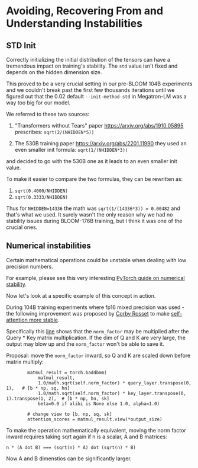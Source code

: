 # Avoiding, Recovering From and Understanding Instabilities

## STD Init

Correctly initializing the initial distribution of the tensors can have a tremendous impact on training's stability. The `std` value isn't fixed and depends on the hidden dimension size.

This proved to be a very crucial setting in our pre-BLOOM 104B experiments and we couldn't break past the first few thousands iterations until we figured out that the 0.02 default `--init-method-std` in Megatron-LM was a way too big for our model.

We referred to these two sources:

1. "Transformers without Tears" paper https://arxiv.org/abs/1910.05895 prescribes: `sqrt(2/(NHIDDEN*5))`

2. The 530B training paper https://arxiv.org/abs/2201.11990 they used an even smaller init formula: `sqrt(1/(NHIDDEN*3))`

and decided to go with the 530B one as it leads to an even smaller init value.

To make it easier to compare the two formulas, they can be rewritten as:
1. `sqrt(0.4000/NHIDDEN)`
2. `sqrt(0.3333/NHIDDEN)`

Thus for `NHIDDEN=14336` the math was `sqrt(1/(14336*3)) = 0.00482` and that's what we used. It surely wasn't the only reason why we had no stability issues during BLOOM-176B training, but I think it was one of the crucial ones.


## Numerical instabilities

Certain mathematical operations could be unstable when dealing with low precision numbers.

For example, please see this very interesting [PyTorch guide on numerical stability](https://pytorch.org/docs/stable/notes/numerical_accuracy.html).

Now let's look at a specific example of this concept in action.

During 104B training experiments where fp16 mixed precision was used - the following improvement was proposed by [Corby Rosset](https://github.com/corbyrosset) to make [self-attention more stable](https://github.com/bigscience-workshop/Megatron-DeepSpeed/pull/118).

Specifically this [line](https://github.com/bigscience-workshop/Megatron-DeepSpeed/blob/c839a8aa30731f71b3738d56009be9668508e366/megatron/model/transformer.py#L303) shows that the `norm_factor` may be multiplied after the Query * Key matrix multiplication. If the dim of Q and K are very large, the output may blow up and the `norm_factor` won't be able to save it.

Proposal: move the `norm_factor` inward, so Q and K are scaled down before matrix multiply:
```
        matmul_result = torch.baddbmm(
            matmul_result,
            1.0/math.sqrt(self.norm_factor) * query_layer.transpose(0, 1),   # [b * np, sq, hn]
            1.0/math.sqrt(self.norm_factor) * key_layer.transpose(0, 1).transpose(1, 2),  # [b * np, hn, sk]
            beta=0.0 if alibi is None else 1.0, alpha=1.0)

        # change view to [b, np, sq, sk]
        attention_scores = matmul_result.view(*output_size)
```

To make the operation mathematically equivalent, moving the norm factor inward requires taking sqrt again
if n is a scalar, A and B matrices:
```
n * (A dot B) === (sqrt(n) * A) dot (sqrt(n) * B)
```

Now A and B dimenstios can be significantly larger.
